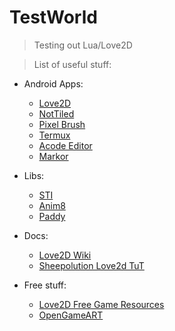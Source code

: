 # TestWorld
> Testing out Lua/Love2D

> List of useful stuff:
- Android Apps:
    - [Love2D](https://play.google.com/store/apps/details?id=org.love2d.android)
    - [NotTiled](https://play.google.com/store/apps/details?id=com.mirwanda.nottiled)
    - [Pixel Brush](https://play.google.com/store/apps/details?id=com.jaween.paint)
    - [Termux](https://f-droid.org/packages/com.termux)
    - [Acode Editor](https://github.com/deadlyjack/code-editor)
    - [Markor](https://play.google.com/store/apps/details?id=net.gsantner.markor)

- Libs:
    - [STI](https://github.com/karai17/Simple-Tiled-Implementation)
    - [Anim8](https://github.com/kikito/anim8)
    - [Paddy](https://github.com/Jigoku/paddy)

- Docs:
    - [Love2D Wiki](https://love2d.org/wiki/Main_Page)
    - [Sheepolution Love2d TuT](https://sheepolution.com/learn/book/contents)

- Free stuff:
    - [Love2D Free Game Resources](https://love2d.org/wiki/Free_Game_Resources)
    - [OpenGameART](https://opengameart.org)

